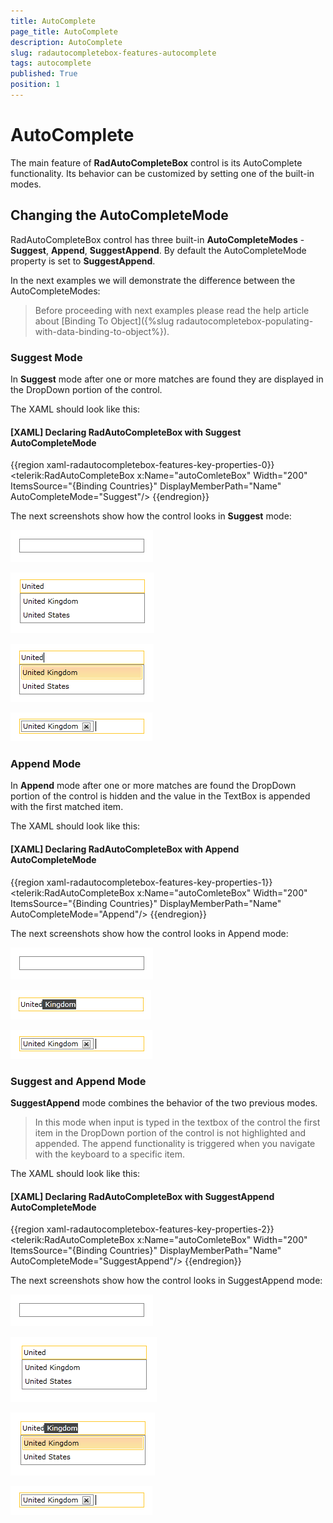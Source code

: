 ```yaml
---
title: AutoComplete
page_title: AutoComplete
description: AutoComplete
slug: radautocompletebox-features-autocomplete
tags: autocomplete
published: True
position: 1
---
```


# AutoComplete

The main feature of __RadAutoCompleteBox__ control is its AutoComplete functionality. Its behavior can be customized by setting one of the built-in modes.

## Changing the AutoCompleteMode

RadAutoCompleteBox control has three built-in __AutoCompleteModes__ - __Suggest__, __Append__, __SuggestAppend__. By default the AutoCompleteMode property is set to __SuggestAppend__.

In the next examples we will demonstrate the difference between the AutoCompleteModes:

>Before proceeding with next examples please read the help article about [Binding To Object]({%slug radautocompletebox-populating-with-data-binding-to-object%}).

### Suggest Mode

In __Suggest__ mode after one or more matches are found they are displayed in the DropDown portion of the control.

The XAML should look like this:

#### __[XAML] Declaring RadAutoCompleteBox with Suggest AutoCompleteMode__

{{region xaml-radautocompletebox-features-key-properties-0}}
	<telerik:RadAutoCompleteBox x:Name="autoComleteBox"  Width="200"
	                            ItemsSource="{Binding Countries}"
	                            DisplayMemberPath="Name" 
	                            AutoCompleteMode="Suggest"/>
{{endregion}}

The next screenshots show how the control looks in __Suggest__ mode:

![radautocompletebox-features-autocomplete-1](images/radautocompletebox-features-autocomplete-1.png)

![radautocompletebox-features-autocomplete-2](images/radautocompletebox-features-autocomplete-2.png)

![radautocompletebox-features-autocomplete-3](images/radautocompletebox-features-autocomplete-3.png)

![radautocompletebox-features-autocomplete-4](images/radautocompletebox-features-autocomplete-4.png)

### Append Mode

In __Append__ mode after one or more matches are found the DropDown portion of the control is hidden and the value in the TextBox is appended with the first matched item.

The XAML should look like this:

#### __[XAML] Declaring RadAutoCompleteBox with Append AutoCompleteMode__

{{region xaml-radautocompletebox-features-key-properties-1}}
	<telerik:RadAutoCompleteBox x:Name="autoComleteBox"  Width="200"
	                            ItemsSource="{Binding Countries}"
	                            DisplayMemberPath="Name" 
	                            AutoCompleteMode="Append"/>
{{endregion}}

The next screenshots show how the control looks in Append mode:

![radautocompletebox-features-autocomplete-1](images/radautocompletebox-features-autocomplete-1.png)

![radautocompletebox-features-autocomplete-7](images/radautocompletebox-features-autocomplete-7.png)

![radautocompletebox-features-autocomplete-4](images/radautocompletebox-features-autocomplete-4.png)

### Suggest and Append Mode

__SuggestAppend__ mode combines the behavior of the two previous modes.

>In this mode when input is typed in the textbox of the control the first item in the DropDown portion of the control is not highlighted and appended. The append functionality is triggered when you navigate with the keyboard to a specific item.

The XAML should look like this:

#### __[XAML] Declaring RadAutoCompleteBox with SuggestAppend AutoCompleteMode__

{{region xaml-radautocompletebox-features-key-properties-2}}
	<telerik:RadAutoCompleteBox x:Name="autoComleteBox"  Width="200"
	                            ItemsSource="{Binding Countries}"
	                            DisplayMemberPath="Name"
	                            AutoCompleteMode="SuggestAppend"/>
{{endregion}}

The next screenshots show how the control looks in SuggestAppend mode:

![radautocompletebox-features-autocomplete-1](images/radautocompletebox-features-autocomplete-1.png)

![radautocompletebox-features-autocomplete-5](images/radautocompletebox-features-autocomplete-5.png)

![radautocompletebox-features-autocomplete-6](images/radautocompletebox-features-autocomplete-6.png)

![radautocompletebox-features-autocomplete-4](images/radautocompletebox-features-autocomplete-4.png)
